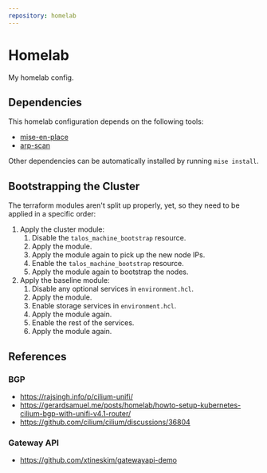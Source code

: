 ```yaml
---
repository: homelab
---
```


# Homelab

My homelab config.

## Dependencies

This homelab configuration depends on the following tools:

- [mise-en-place](https://mise.jdx.dev/)
- [arp-scan](https://github.com/royhills/arp-scan)

Other dependencies can be automatically installed by running `mise install`.

## Bootstrapping the Cluster

The terraform modules aren't split up properly, yet, so they need to be applied in a specific order:

1. Apply the cluster module:
   1. Disable the `talos_machine_bootstrap` resource.
   2. Apply the module.
   3. Apply the module again to pick up the new node IPs.
   4. Enable the `talos_machine_bootstrap` resource.
   5. Apply the module again to bootstrap the nodes.
2. Apply the baseline module:
   1. Disable any optional services in `environment.hcl`.
   2. Apply the module.
   3. Enable storage services in `environment.hcl`.
   4. Apply the module again.
   5. Enable the rest of the services.
   6. Apply the module again.

## References

### BGP

- https://rajsingh.info/p/cilium-unifi/
- https://gerardsamuel.me/posts/homelab/howto-setup-kubernetes-cilium-bgp-with-unifi-v4.1-router/
- https://github.com/cilium/cilium/discussions/36804

### Gateway API

- https://github.com/xtineskim/gatewayapi-demo
